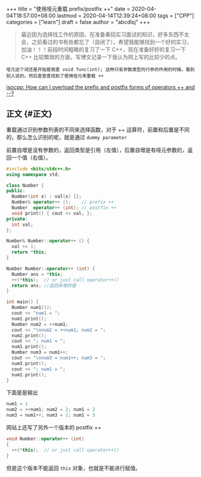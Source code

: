+++
title = "使用哑元重载 prefix/postfix ++"
date = 2020-04-04T18:57:00+08:00
lastmod = 2020-04-14T12:39:24+08:00
tags = ["CPP"]
categories = ["learn"]
draft = false
author = "abcdlsj"
+++

> 最近因为选择找工作的原因，在准备春招实习面试的知识，好多东西不太会，之前看过的书有些都忘了（自闭了），希望我能够找到一个好的实习，加油！！！前段时间粗略的复习了一下 C++，现在准备好好的复习一下 C++ 比较繁琐的方面，写博文记录一下我认为网上写的比较少的点。

<!--more-->

```text
哑元这个词还是开始是我查 void func(int); 这种只有参数类型的行参的作用的时候，看到别人说的。然后查查查找到了使用哑元来重载 ++
```

[isocpp: How can I overload the prefix and postfix forms of operators ++ and --?](https://isocpp.org/wiki/faq/operator-overloading#increment-pre-post-overloading)


## 正文 {#正文}

重载通过识别参数列表的不同来选择函数，对于 ++ 运算符，前置和后置是不同的，那么怎么识别的呢，就是通过 `dummy parameter`

前置自增是没有参数的，返回类型是引用（左值），后置自增是有哑元参数的，返回一个值（右值）。

```cpp
#include <bits/stdc++.h>
using namespace std;

class Number {
public:
  Number(int x) : val(x) {};
  Number& operator++ ();    // prefix ++
  Number  operator++ (int); // postfix ++
  void print() { cout << val; };
private:
  int val;
};

Number& Number::operator++ () {
  val += 1;
  return *this;
}

Number Number::operator++ (int) {
  Number ans = *this;
  ++(*this);  // or just call operator++()
  return ans; //返回未增的值
}

int main() {
  Number num1(1);
  cout << "num1 = ";
  num1.print();
  Number num2 = ++num1;
  cout << "\nnum2 = ++num1; num2 = ";
  num2.print();
  cout << "; num1 = ";
  num1.print();
  Number num3 = num1++;
  cout << "\nnum3 = num1++; num3 = ";
  num3.print();
  cout << "; num1 = ";
  num1.print();
}
```

下面是是输出

```cpp
num1 = 1
num2 = ++num1; num2 = 2; num1 = 2
num3 = num1++; num3 = 2; num1 = 3
```

网站上还写了另外一个版本的 postfix ++

```cpp
void Number::operator++ (int)
{
  ++(*this);  // or just call operator++()
}
```

但是这个版本不能返回 `this` 对象，也就是不能进行赋值。
